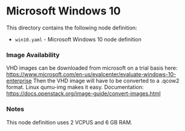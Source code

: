 # Microsoft Windows 10

This directory contains the following node definition:

* `win10.yaml` - Microsoft Windows 10 node definition

### Image Availability

VHD images can be downloaded from microsoft on a trial basis here: https://www.microsoft.com/en-us/evalcenter/evaluate-windows-10-enterprise Then the VHD image will have to be converted to a .qcow2 format. Linux qumu-img makes it easy. Documentation: https://docs.openstack.org/image-guide/convert-images.html

### Notes

This node definition uses 2 VCPUS and 6 GB RAM.
